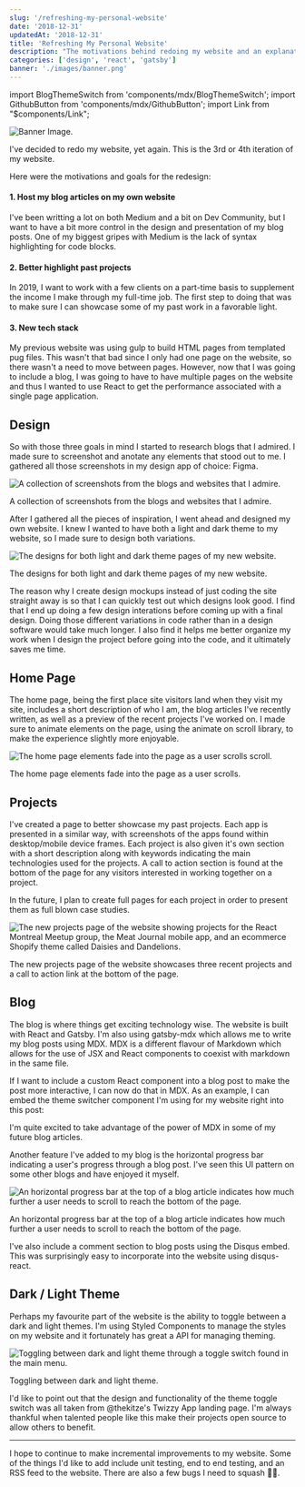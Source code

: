 ```yaml
---
slug: '/refreshing-my-personal-website'
date: '2018-12-31'
updatedAt: '2018-12-31'
title: 'Refreshing My Personal Website'
description: "The motivations behind redoing my website and an explanation of some of the main features i've introduced."
categories: ['design', 'react', 'gatsby']
banner: './images/banner.png'
---
```


import BlogThemeSwitch from 'components/mdx/BlogThemeSwitch';
import GithubButton from 'components/mdx/GithubButton';
import Link from "$components/Link";

![Banner Image.](./images/banner.png)

I've decided to redo my website, yet again. This is the 3rd or 4th iteration of my website.

Here were the motivations and goals for the redesign:

#### 1. Host my blog articles on my own website

I've been writting a lot on both <Link to="https://medium.com/@robertcooper_rc">Medium</Link> and a bit on <Link to="https://dev.to/robertcoopercode">Dev Community</Link>, but I want to have a bit more control in the design and presentation of my blog posts. One of my biggest gripes with Medium is the lack of syntax highlighting for code blocks.

#### 2. Better highlight past projects

In 2019, I want to work with a few clients on a part-time basis to supplement the income I make through my full-time job. The first step to doing that was to make sure I can showcase some of my past work in a favorable light.

#### 3. New tech stack

My previous website was using gulp to build HTML pages from templated <Link to="https://pugjs.org/api/getting-started.html">pug files</Link>. This wasn't that bad since I only had one page on the website, so there wasn't a need to move between pages. However, now that I was going to include a blog, I was going to have to have multiple pages on the website and thus I wanted to use React to get the performance associated with a single page application.

## Design

So with those three goals in mind I started to research blogs that I admired. I made sure to screenshot and anotate any elements that stood out to me. I gathered all those screenshots in my design app of choice: <Link to="https://www.figma.com/">Figma</Link>.

![A collection of screenshots from the blogs and websites that I admire.](./images/image-1.png)

<span class="caption">A collection of screenshots from the blogs and websites that I admire.</span>

After I gathered all the pieces of inspiration, I went ahead and designed my own website. I knew I wanted to have both a light and dark theme to my website, so I made sure to design both variations.

![The designs for both light and dark theme pages of my new website.](./images/image-2.png)

<span class="caption">The designs for both light and dark theme pages of my new website.</span>

The reason why I create design mockups instead of just coding the site straight away is so that I can quickly test out which designs look good. I find that I end up doing a few design interations before coming up with a final design. Doing those different variations in code rather than in a design software would take much longer. I also find it helps me better organize my work when I design the project before going into the code, and it ultimately saves me time.

## Home Page

The home page, being the first place site visitors land when they visit my site, includes a short description of who I am, the blog articles I've recently written, as well as a preview of the recent projects I've worked on. I made sure to animate elements on the page, using the <Link to="https://github.com/michalsnik/aos">animate on scroll library</Link>, to make the experience slightly more enjoyable.

![The home page elements fade into the page as a user scrolls scroll.](./images/image-3.gif)

<span class="caption">The home page elements fade into the page as a user scrolls.</span>

## Projects

I've created a page to better showcase my past projects. Each app is presented in a similar way, with screenshots of the apps found within desktop/mobile device frames. Each project is also given it's own section with a short description along with keywords indicating the main technologies used for the projects. A call to action section is found at the bottom of the page for any visitors interested in working together on a project.

In the future, I plan to create full pages for each project in order to present them as full blown case studies.

![The new projects page of the website showing projects for the React Montreal Meetup group, the Meat Journal mobile app, and an ecommerce Shopify theme called Daisies and Dandelions.](./images/image-5.png)

<span class="caption">The new projects page of the website showcases three recent projects and a call to action link at the bottom of the page.</span>

## Blog

The blog is where things get exciting technology wise. The website is built with React and <Link to="https://www.gatsbyjs.org/">Gatsby</Link>. I'm also using <Link to="https://gatsby-mdx.netlify.com/">gatsby-mdx</Link> which allows me to write my blog posts using MDX. <Link to="https://github.com/mdx-js/mdx">MDX</Link> is a different flavour of Markdown which allows for the use of JSX and React components to coexist with markdown in the same file.

If I want to include a custom React component into a blog post to make the post more interactive, I can now do that in MDX. As an example, I can embed the theme switcher component I'm using for my website right into this post:

<BlogThemeSwitch />

I'm quite excited to take advantage of the power of MDX in some of my future blog articles.

Another feature I've added to my blog is the horizontal progress bar indicating a user's progress through a blog post. I've seen this UI pattern on some other blogs and have enjoyed it myself.

![An horizontal progress bar at the top of a blog article indicates how much further a user needs to scroll to reach the bottom of the page.](./images/image-6.gif)

<span class="caption">An horizontal progress bar at the top of a blog article indicates how much further a user needs to scroll to reach the bottom of the page.</span>

I've also include a comment section to blog posts using the Disqus embed. This was surprisingly easy to incorporate into the website using <Link to="https://github.com/disqus/disqus-react">disqus-react</Link>.

## Dark / Light Theme

Perhaps my favourite part of the website is the ability to toggle between a dark and light themes. I'm using <Link to="https://www.styled-components.com/">Styled Components</Link> to manage the styles on my website and it fortunately has great a <Link to="https://www.styled-components.com/docs/advanced#theming">API for managing theming</Link>.

![Toggling between dark and light theme through a toggle switch found in the main menu.](./images/image-7.gif)

<span class="caption">Toggling between dark and light theme.</span>

I'd like to point out that the design and functionality of the theme toggle switch was all taken from <Link to="https://twitter.com/thekitze">@thekitze</Link>'s Twizzy App <Link to="https://twizzy.app/">landing page</Link>. I'm always thankful when talented people like this make their projects open source to allow others to benefit.

---

I hope to continue to make incremental improvements to my website. Some of the things I'd like to add include unit testing, end to end testing, and an RSS feed to the website. There are also a few bugs I need to squash 👞🐜.

<GithubButton link="https://github.com/robertcoopercode/personal-website" text="View the source code" />
